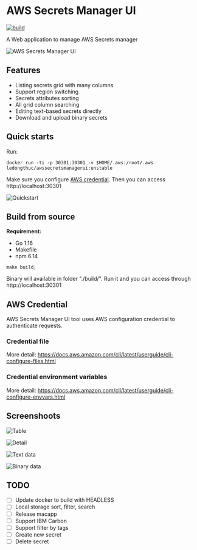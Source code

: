 # AWS Secrets Manager UI
[![build](https://github.com/ledongthuc/awssecretsmanagerui/actions/workflows/build.yml/badge.svg?branch=main)](https://github.com/ledongthuc/awssecretsmanagerui/actions/workflows/build.yml)

A Web application to manage AWS Secrets manager

![AWS Secrets Manager UI](https://user-images.githubusercontent.com/1828895/113342648-07e31280-932f-11eb-9949-9a2ec0c08e40.png)

## Features
 - Listing secrets grid with many columns
 - Support region switching
 - Secrets attributes sorting
 - All grid column searching
 - Editing text-based secrets directly
 - Download and upload binary secrets

## Quick starts

Run:

```
docker run -ti -p 30301:30301 -v $HOME/.aws:/root/.aws ledongthuc/awssecretsmanagerui:unstable
```

Make sure you configure [AWS credential](https://docs.aws.amazon.com/sdk-for-java/v1/developer-guide/setup-credentials.html). Then you can access http://localhost:30301

![Quickstart](https://user-images.githubusercontent.com/1828895/113198932-cd15a780-9266-11eb-98e3-2a13487c3bd0.png)

## Build from source

**Requirement:**
 - Go 1.16
 - Makefile
 - npm 6.14

```
make build;
```

Binary will available in folder "./build/". Run it and you can access through http://localhost:30301

## AWS Credential

AWS Secrets Manager UI tool uses AWS configuration credential to authenticate requests. 

### Credential file

More detail: https://docs.aws.amazon.com/cli/latest/userguide/cli-configure-files.html

### Credential environment variables

More detail: https://docs.aws.amazon.com/cli/latest/userguide/cli-configure-envvars.html

## Screenshoots

![Table](https://user-images.githubusercontent.com/1828895/113339958-8ccc2d00-932b-11eb-9738-4c7fea424985.png)

![Detail](https://user-images.githubusercontent.com/1828895/113339995-9c4b7600-932b-11eb-80a3-b550ad6893b0.png)

![Text data](https://user-images.githubusercontent.com/1828895/113340032-abcabf00-932b-11eb-9b2b-568f7d443873.png)

![Binary data](https://user-images.githubusercontent.com/1828895/113340095-bc7b3500-932b-11eb-8976-b0c6efdcd02a.png)

## TODO
 - [ ] Update docker to build with HEADLESS
 - [ ] Local storage sort, filter, search
 - [ ] Release macapp
 - [ ] Support IBM Carbon
 - [ ] Support filter by tags
 - [ ] Create new secret
 - [ ] Delete secret
